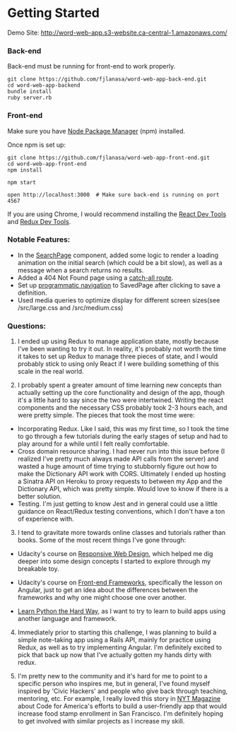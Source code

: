 # Getting Started

Demo Site: http://word-web-app.s3-website.ca-central-1.amazonaws.com/

### Back-end

Back-end must be running for front-end to work properly.

```
git clone https://github.com/fjlanasa/word-web-app-back-end.git
cd word-web-app-backend
bundle install
ruby server.rb
```

### Front-end

Make sure you have [Node Package Manager](https://www.npmjs.com/) (npm) installed.

Once npm is set up:

```
git clone https://github.com/fjlanasa/word-web-app-front-end.git
cd word-web-app-front-end
npm install

npm start

open http://localhost:3000  # Make sure back-end is running on port 4567
```

If you are using Chrome, I would recommend installing the [React Dev Tools](https://chrome.google.com/webstore/detail/react-developer-tools/fmkadmapgofadopljbjfkapdkoienihi?hl=en) and [Redux Dev Tools](https://www.google.com/url?sa=t&rct=j&q=&esrc=s&source=web&cd=1&cad=rja&uact=8&ved=0ahUKEwi2gLnI_vHQAhXGbxQKHVSMDZ0QFggaMAA&url=https%3A%2F%2Fchrome.google.com%2Fwebstore%2Fdetail%2Fredux-devtools%2Flmhkpmbekcpmknklioeibfkpmmfibljd%3Fhl%3Den&usg=AFQjCNFg4ldS78uapjCGBaNjL9NvIwZGhg&sig2=BXqmjtkDSQMK4Fr_HggYPg&bvm=bv.141320020,d.cGc).

### Notable Features:
  * In the [SearchPage](/src/components/SearchPage.jsx) component, added some logic to render a loading animation on the initial search (which could be a bit slow), as well as a message when a search returns no results.
  * Added a 404 Not Found page using a [catch-all route](/src/index.js).
  * Set up [programmatic navigation](/src/components/SearchResult.jsx) to SavedPage after clicking to save a definition.
  * Used media queries to optimize display for different screen sizes(see /src/large.css and /src/medium.css)

### Questions:
1. I ended up using Redux to manage application state, mostly because I've been wanting to try it out. In reality, it's probably not worth the time it takes to set up Redux to manage three pieces of state, and I would probably stick to using only React if I were building something of this scale in the real world.

2. I probably spent a greater amount of time learning new concepts than actually setting up the core functionality and design of the app, though it's a little hard to say since the two were intertwined. Writing the react components and the necessary CSS probably took 2-3 hours each, and were pretty simple. The pieces that took the most time were:
  * Incorporating Redux. Like I said, this was my first time, so I took the time to go through a few tutorials during the early stages of setup and had to play around for a while until I felt really comfortable.
  * Cross domain resource sharing. I had never run into this issue before (I realized I've pretty much always made API calls from the server) and wasted a huge amount of time trying to stubbornly figure out how to make the Dictionary API work with CORS. Ultimately I ended up hosting a Sinatra API on Heroku to proxy requests to between my App and the Dictionary API, which was pretty simple. Would love to know if there is a better solution.
  * Testing. I'm just getting to know Jest and in general could use a little guidance on React/Redux testing conventions, which I don't have a ton of experience with.

3. I tend to gravitate more towards online classes and tutorials rather than books. Some of the most recent things I've gone through:
  * Udacity's course on [Responsive Web Design](https://www.udacity.com/course/responsive-web-design-fundamentals--ud893), which helped me dig deeper into some design concepts I started to explore through my breakable toy.

  * Udacity's course on [Front-end Frameworks](https://www.udacity.com/course/front-end-frameworks--ud894), specifically the lesson on Angular, just to get an idea about the differences between the frameworks and why one might choose one over another.

  * [Learn Python the Hard Way](https://learnpythonthehardway.org/book/), as I want to try to learn to build apps using another language and framework.

4. Immediately prior to starting this challenge, I was planning to build a simple note-taking app using a Rails API, mainly for practice using Redux, as well as to try implementing Angular. I'm definitely excited to pick that back up now that I've actually gotten my hands dirty with redux.

5. I'm pretty new to the community and it's hard for me to point to a specific person who inspires me, but in general, I've found myself inspired by 'Civic Hackers' and people who give back through teaching, mentoring, etc. For example, I really loved this story in [NYT Magazine](http://www.nytimes.com/interactive/2016/11/13/magazine/design-issue-code-for-america.html?_r=0) about Code for America's efforts to build a user-friendly app that would increase food stamp enrollment in San Francisco. I'm definitely hoping to get involved with similar projects as I increase my skill.
